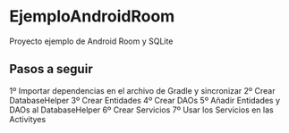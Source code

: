 # EjemploAndroidRoom

Proyecto ejemplo de Android Room y SQLite

## Pasos a seguir

1º Importar dependencias en el archivo de Gradle y sincronizar
2º Crear DatabaseHelper
3º Crear Entidades
4º Crear DAOs
5º Añadir Entidades y DAOs al DatabaseHelper
6º Crear Servicios
7º Usar los Servicios en las Activityes
